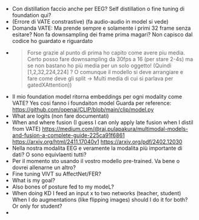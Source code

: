 - Con distillation faccio anche per EEG? Self distillation o fine tuning di foundation qui?
- (Errore di VATE constrastive) (fa audio-audio in model si vede)
- Domanda VATE: Ma prende sempre e solamente i primi 32 frame senza esitare?
  Non fa downsampling dei frame prima magari? Non capisco dal codice ho guardato e riguardato
- > Forse grazie al punto di prima ho capito come avere piu media. \
  Certo posso fare downsampling da 30fps a 16 (per stare 2-4s) ma se non bastano ho più media per un solo oggetto! (Quindi [1,2,32,224,224] ? O comunque il modello si
  deve arrangiare e fare come deve gli split -> Multi media di cui si parlava per gatedXAttention))
- Il mio foundation model ritorna embeddings per ogni modality come VATE? Yes cosi fanno i foundaiton model
  Guarda per reference: https://github.com/openai/CLIP/blob/main/clip/model.py
- What are logits (non fare documentati)
- When and where fusion (I guess I can only apply late fusion when I distil from VATE)
  https://medium.com/@raj.pulapakura/multimodal-models-and-fusion-a-complete-guide-225ca91f6861
  https://arxiv.org/html/2411.17040v1
  https://arxiv.org/pdf/2402.12030
- Nella nostra modalita EEG e veramente la modalita più importante di dati?
  O sono equivlaenti tutti?
- Per il momento sto usando il vostro modello pre-trained. Va bene o dovrei allenarne un altro?
- Fine tuning VIVT su AffectNet/FER?
- What is my goal?
- Also bones of posture fed to my modeL?
- When doing KD I feed an input x to two networks (teacher, student) When I do augmentations (like flipping images) should I do it for both? Or only for student?
- 